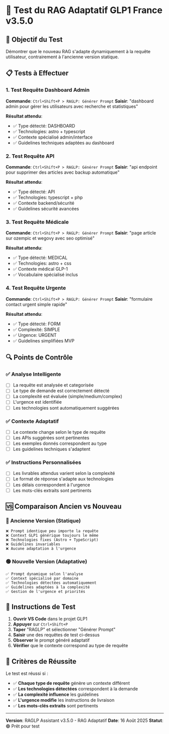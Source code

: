 # 🧪 Test du RAG Adaptatif GLP1 France v3.5.0

## 🎯 Objectif du Test
Démontrer que le nouveau RAG s'adapte dynamiquement à la requête utilisateur, contrairement à l'ancienne version statique.

## 📋 Tests à Effectuer

### 1. **Test Requête Dashboard Admin**
**Commande**: `Ctrl+Shift+P > RAGLP: Générer Prompt`
**Saisir**: "dashboard admin pour gérer les utilisateurs avec recherche et statistiques"

**Résultat attendu**:
- ✅ Type détecté: DASHBOARD
- ✅ Technologies: astro + typescript
- ✅ Contexte spécialisé admin/interface
- ✅ Guidelines techniques adaptées au dashboard

### 2. **Test Requête API**
**Commande**: `Ctrl+Shift+P > RAGLP: Générer Prompt`
**Saisir**: "api endpoint pour supprimer des articles avec backup automatique"

**Résultat attendu**:
- ✅ Type détecté: API
- ✅ Technologies: typescript + php
- ✅ Contexte backend/sécurité
- ✅ Guidelines sécurité avancées

### 3. **Test Requête Médicale**
**Commande**: `Ctrl+Shift+P > RAGLP: Générer Prompt`
**Saisir**: "page article sur ozempic et wegovy avec seo optimisé"

**Résultat attendu**:
- ✅ Type détecté: MEDICAL
- ✅ Technologies: astro + css
- ✅ Contexte médical GLP-1
- ✅ Vocabulaire spécialisé inclus

### 4. **Test Requête Urgente**
**Commande**: `Ctrl+Shift+P > RAGLP: Générer Prompt`
**Saisir**: "formulaire contact urgent simple rapide"

**Résultat attendu**:
- ✅ Type détecté: FORM
- ✅ Complexité: SIMPLE
- ✅ Urgence: URGENT
- ✅ Guidelines simplifiées MVP

## 🔍 Points de Contrôle

### ✅ Analyse Intelligente
- [ ] La requête est analysée et categorisée
- [ ] Le type de demande est correctement détecté
- [ ] La complexité est évaluée (simple/medium/complex)
- [ ] L'urgence est identifiée
- [ ] Les technologies sont automatiquement suggérées

### ✅ Contexte Adaptatif
- [ ] Le contexte change selon le type de requête
- [ ] Les APIs suggérées sont pertinentes
- [ ] Les exemples donnés correspondent au type
- [ ] Les guidelines techniques s'adaptent

### ✅ Instructions Personnalisées
- [ ] Les livrables attendus varient selon la complexité
- [ ] Le format de réponse s'adapte aux technologies
- [ ] Les délais correspondent à l'urgence
- [ ] Les mots-clés extraits sont pertinents

## 🆚 Comparaison Ancien vs Nouveau

### 🔴 Ancienne Version (Statique)
```
❌ Prompt identique peu importe la requête
❌ Context GLP1 générique toujours le même
❌ Technologies fixes (Astro + TypeScript)
❌ Guidelines invariables
❌ Aucune adaptation à l'urgence
```

### 🟢 Nouvelle Version (Adaptative)
```
✅ Prompt dynamique selon l'analyse
✅ Context spécialisé par domaine
✅ Technologies détectées automatiquement
✅ Guidelines adaptées à la complexité
✅ Gestion de l'urgence et priorités
```

## 🚀 Instructions de Test

1. **Ouvrir VS Code** dans le projet GLP1
2. **Appuyer** sur `Ctrl+Shift+P`
3. **Taper** "RAGLP" et sélectionner "Générer Prompt"
4. **Saisir** une des requêtes de test ci-dessus
5. **Observer** le prompt généré adaptatif
6. **Vérifier** que le contexte correspond au type de requête

## 🎯 Critères de Réussite

Le test est réussi si :
- ✅ **Chaque type de requête** génère un contexte différent
- ✅ **Les technologies détectées** correspondent à la demande
- ✅ **La complexité influence** les guidelines
- ✅ **L'urgence modifie** les instructions de livraison
- ✅ **Les mots-clés extraits** sont pertinents

---

**Version**: RAGLP Assistant v3.5.0 - RAG Adaptatif
**Date**: 16 Août 2025
**Statut**: 🟢 Prêt pour test
